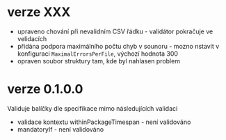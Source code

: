 # verze XXX
* upraveno chování při nevalidním CSV řádku - validátor pokračuje ve velidacích
* přidána podpora maximálního počtu chyb v sounoru - mozno nstavit v konfiguraci `MaximalErrorsPerFile`,
  výchozí hodnota 300
* opraven soubor struktury tam, kde byl nahlasen problem



# verze 0.1.0.0
Validuje balíčky dle specifikace mimo následujících validaci
* validace kontextu withinPackageTimespan - není validováno
* mandatoryIf - není validováno

